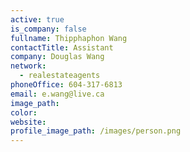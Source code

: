 ```yaml
---
active: true
is_company: false
fullname: Thipphaphon Wang
contactTitle: Assistant
company: Douglas Wang
network:
  - realestateagents
phoneOffice: 604-317-6813
email: e.wang@live.ca
image_path:
color:
website:
profile_image_path: /images/person.png
---
```



